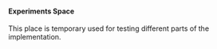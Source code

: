 #### Experiments Space

This place is temporary used for testing different parts of the implementation.
